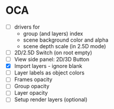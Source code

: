# OCA

- [ ] drivers for
    - group (and layers) index
    - scene background color and alpha
    - scene depth scale (in 2.5D mode)
- [ ] 2D/2.5D Switch (on root empty)
- [ ] View side panel: 2D/3D Button
- [x] Import layers - ignore blank
- [ ] Layer labels as object colors
- [ ] Frames opacity
- [ ] Group opacity
- [ ] Layer opacity
- [ ] Setup render layers (optional)